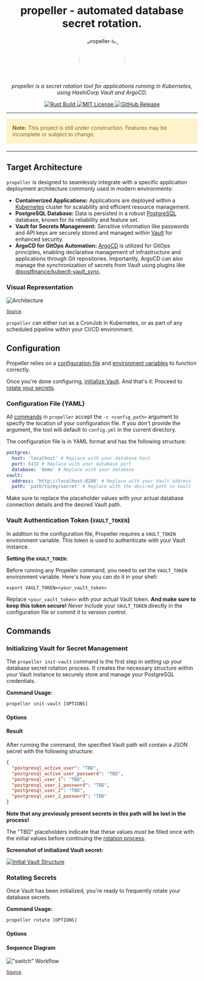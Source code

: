 <h1 align="center">
  propeller - automated database secret rotation.
</h1>

<p align="center">
  <img src="img/logo-circle.png" alt="propeller-logo" width="120px" height="120px" style="border-radius: 50%;" />
  <br />
  <i>
    propeller is a secret rotation tool for applications running in Kubernetes,
    <br/>using HashiCorp Vault and ArgoCD.
  </i>
</p>

<p align="center">
  <a href="https://github.com/postfinance/propeller/actions/workflows/build.yml">
    <img src="https://github.com/postfinance/propeller/actions/workflows/build.yml/badge.svg" alt="Rust Build" />
  </a>
  <a href="https://github.com/postfinance/propeller/blob/main/LICENSE">
    <img src="https://img.shields.io/github/license/postfinance/propeller" alt="MIT License">
  </a>
  <a href="https://github.com/postfinance/propeller/releases">
    <img src="https://img.shields.io/github/v/release/postfinance/propeller" alt="GitHub Release">
  </a>
</p>

<hr />

<div style="padding: 15px; border: 1px solid #ffeeba; border-radius: 4px; color: #856404; background-color: #fff3cd; margin-bottom: 20px;">
  <strong>Note:</strong> This project is still under construction. Features may be incomplete or subject to change.
</div>

<hr />

## Target Architecture

`propeller` is designed to seamlessly integrate with a specific application deployment architecture commonly used in modern environments:

- **Containerized Applications:** Applications are deployed within a [Kubernetes](https://kubernetes.io/) cluster for scalability and efficient resource management.
- **PostgreSQL Database:** Data is persisted in a robust [PostgreSQL](https://www.postgresql.org/) database, known for its reliability and feature set.
- **Vault for Secrets Management:** Sensitive information like passwords and API keys are securely stored and managed within [Vault](https://www.hashicorp.com/products/vault) for enhanced security.
- **ArgoCD for GitOps Automation:** [ArgoCD](https://argoproj.github.io/cd/) is utilized for GitOps principles, enabling declarative management of infrastructure and applications through Git repositories. Importantly, ArgoCD can also manage the synchronization of secrets from Vault using plugins like [@postfinance/kubectl-vault_sync](https://github.com/postfinance/kubectl-vault_sync).

### Visual Representation

![Architecture](https://www.plantuml.com/plantuml/png/VP2nRi8m48PtFyKrB310QDKkKMG1OQ6b4XLLzqjoX0Z7jiuELLNrtHj722gGEjh_tVzzzinvPDysIjpvFJK4npfdr5u8TwYrHSO62jDOeqbx-1O000ii3XMRLfUPKORJrBAnf1Inb32OJXyNJtFn8uJjvh0YYB9Ld2rXez3l33VHgUPI6wL5A4e6d_lQaypMgpJkRsG4w23KtqEQmfa3Klu5lBGviIPFxgPwRgsg2_IrqQ4AhRqUuCfaoskX3soLX-sNBc3uRF9Hxt5qtLdyxxvgEg4R-uSR-z1oOiDa8eDO0g-eksrtdVNSSmh3EDum1RSuXhqnXr7uYn8zvkW8DiRvgilVre5UvkBYshzAY8u5ux7iiWIstZ11M1Oz1jAGz8C9l3DgjoC6HmMJTs96kcmRzGi0)

<small><a href="./docs/application-architecture.puml">Source</a>.</small>

`propeller` can either run as a CronJob in Kubernetes, or as part of any scheduled pipeline within your CI/CD environment.

## Configuration

Propeller relies on a [configuration file](#configuration-file-yaml) and [environment variables](#vault-authentication-token-vault_token) to function correctly.

Once you're done configuring, [initialize Vault](#initializing-vault-for-secret-management).
And that's it: Proceed to [rotate your secrets](#rotating-secrets).

### Configuration File (YAML)

All [commands](#commands) in `propeller` accept the `-c <config_path>` argument to specify the location of your configuration file.
If you don't provide the argument, the tool will default to `config.yml` in the current directory.

The configuration file is in YAML format and has the following structure:

```yaml
postgres:
  host: 'localhost' # Replace with your database host
  port: 5432 # Replace with your database port
  database: 'demo' # Replace with your database
vault:
  address: 'http://localhost:8200' # Replace with your Vault address
  path: 'path/to/my/secret' # Replace with the desired path in Vault
```

Make sure to replace the placeholder values with your actual database connection details and the desired Vault path.

### Vault Authentication Token (`VAULT_TOKEN`)

In addition to the configuration file, Propeller requires a `VAULT_TOKEN` environment variable.
This token is used to authenticate with your Vault instance.

**Setting the `VAULT_TOKEN`:**

Before running any Propeller command, you need to set the `VAULT_TOKEN` environment variable.
Here's how you can do it in your shell:

```shell
export VAULT_TOKEN=<your_vault_token>
```

Replace `<your_vault_token>` with your actual Vault token.
**And make sure to keep this token secure!**
_Never_ include your `VAULT_TOKEN` directly in the configuration file or commit it to version control.

## Commands

### Initializing Vault for Secret Management

The `propeller init-vault` command is the first step in setting up your database secret rotation process.
It creates the necessary structure within your Vault instance to securely store and manage your PostgreSQL credentials.

**Command Usage:**

```cookie
propeller init-vault [OPTIONS]
```

#### Options

#### Result

After running the command, the specified Vault path will contain a JSON secret with the following structure:

```json
{
  "postgresql_active_user": "TBD",
  "postgresql_active_user_password": "TBD",
  "postgresql_user_1": "TBD",
  "postgresql_user_1_password": "TBD",
  "postgresql_user_2": "TBD",
  "postgresql_user_2_password": "TBD"
}
```

**Note that any previously present secrets in this path will be lost in the process!**

The "TBD" placeholders indicate that these values _must_ be filled once with the initial values before continuing the [rotation process](#rotating-secrets).

**Screenshot of initialized Vault secret:**

[![Initial Vault Structure](img/initial-vault-structure.png)](img/initial-vault-structure.png)

### Rotating Secrets

Once Vault has been initialized, you're ready to frequently rotate your database secrets.

**Command Usage:**

```cookie
propeller rotate [OPTIONS]
```

#### Options

#### Sequence Diagram

!["switch" Workflow](https://www.plantuml.com/plantuml/png/nLF1RjGm4BtxAmPnWKFLRWMNFQ2M8d7X02nmT-qXiUHuZ3tUYh_7cpJOHbQ4gfLwoMx6y-Qzl7c-YIm3fycA5ppYX70qzq4w5iBdkb76vnVu7CYZjHZWvTNLc_TlRvlJ7p9PRlifyX3myELJKxuD0zrzQ4lUMwCa6t92E684EcAeo_lw1LB4U7e4s0aX5PkZP2pwX2XIBzujolRm5NybZ0npFyxmWbtKpq-uo9Y_0_OhZyQskIMf0H_HOJZrPGirJU1bZ0yKT8kexCdQY3DWeRekW9MnjhBy_LVe8Ic5CHQbDQxloNUlDtbhMxRPIdUNwF1WM8srzy3qo7jEkYLSU_WMp33aKY1hAN6XU4pVyfCHRSWElvqglTNH2jXKLHE82lp44BRI5gywtzyGjR6w8-TGCMJpnsBsTgPQtdN6F1qZotjhueYw7xAw-lGxVIs49V9vhhMG71kxhX4KJTxYQLO0DXFcMc__nUSLc9LpYjqOTBOwDyChZquRDrp6PSkNFwMng5ztjetkVs_txfbkz-vSjxjKIh-uGQVJPFy0)

<small><a href="./docs/switch-workflow.puml">Source</a>.</small>
